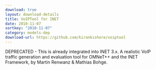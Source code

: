 ```yaml
---
download: true
layout: download-details
title: VoIPTool for INET
date: 2010-11-07
sortkey: "2010-11-07"
category: models-dep
download-url: https://github.com/kirankishore/voiptool
---
```


DEPRECATED - This is already integrated into INET 3.x.
A realistic VoIP traffic generation and evaluation tool for OMNeT++ and the INET Framework, by Martin Renwanz & Mathias Bohge.
